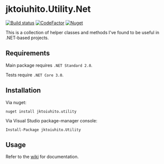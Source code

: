 # jktoiuhito.Utility.Net
[![Build status](https://ci.appveyor.com/api/projects/status/7cg11bch374b866h?svg=true)](https://ci.appveyor.com/project/jktoiuhito/utility)
[![CodeFactor](https://www.codefactor.io/repository/github/jktoiuhito/utility.net/badge)](https://www.codefactor.io/repository/github/jktoiuhito/utility.net)
[![Nuget](https://img.shields.io/nuget/v/jktoiuhito.Utility)](https://www.nuget.org/packages/jktoiuhito.Utility/)

This is a collection of helper classes and methods I've found to be useful in .NET-based projects.

## Requirements

Main package requires `.NET Standard 2.0`.

Tests require `.NET Core 3.0`.

## Installation

Via nuget:

`nuget install jktoiuhito.utility`

Via Visual Studio package-manager console:

`Install-Package jktoiuhito.Utility`

## Usage

Refer to the [wiki](https://github.com/jktoiuhito/Utility.Net/wiki) for documentation.
